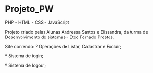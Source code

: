 # Projeto_PW

PHP - HTML - CSS - JavaScript


Projeto criado pelas Alunas Andressa Santos e Elissandra, da turma de Desenvolvimento 
de sistemas - Etec Fernado Prestes.

Site contendo:
º Operações de Listar, Cadastrar e Excluir;

º Sistema de login;

º Sistema de logout;
